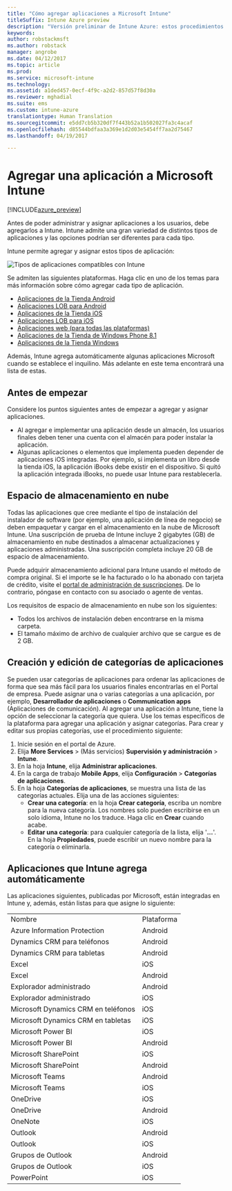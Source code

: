 ```yaml
---
title: "Cómo agregar aplicaciones a Microsoft Intune"
titleSuffix: Intune Azure preview
description: "Versión preliminar de Intune Azure: estos procedimientos le ayudarán a tener sus aplicaciones en Intune listas para ser asignadas a usuarios y dispositivos. "
keywords: 
author: robstackmsft
ms.author: robstack
manager: angrobe
ms.date: 04/12/2017
ms.topic: article
ms.prod: 
ms.service: microsoft-intune
ms.technology: 
ms.assetid: a1ded457-0ecf-4f9c-a2d2-857d57f8d30a
ms.reviewer: mghadial
ms.suite: ems
ms.custom: intune-azure
translationtype: Human Translation
ms.sourcegitcommit: e5dd7cb5b320df7f443b52a1b502027fa3c4acaf
ms.openlocfilehash: d85544bdfaa3a369e1d2d03e5454ff7aa2d75467
ms.lasthandoff: 04/19/2017

---
```


# <a name="how-to-add-an-app-to-microsoft-intune"></a>Agregar una aplicación a Microsoft Intune

[!INCLUDE[azure_preview](../includes/azure_preview.md)]

Antes de poder administrar y asignar aplicaciones a los usuarios, debe agregarlos a Intune. Intune admite una gran variedad de distintos tipos de aplicaciones y las opciones podrían ser diferentes para cada tipo.

Intune permite agregar y asignar estos tipos de aplicación:

![Tipos de aplicaciones compatibles con Intune](./media/app-types.png)

Se admiten las siguientes plataformas. Haga clic en uno de los temas para más información sobre cómo agregar cada tipo de aplicación.

- [Aplicaciones de la Tienda Android](/intune-azure/manage-apps/android-store-app)
- [Aplicaciones LOB para Android](/intune-azure/manage-apps/android-lob-app)
- [Aplicaciones de la Tienda iOS](/intune-azure/manage-apps/ios-store-app)
- [Aplicaciones LOB para iOS](/intune-azure/manage-apps/ios-lob-app)
- [Aplicaciones web (para todas las plataformas)](/intune-azure/manage-apps/web-app)
- [Aplicaciones de la Tienda de Windows Phone 8.1](/intune-azure/manage-apps/windows-phone-8-1-store-app)
- [Aplicaciones de la Tienda Windows](/intune-azure/manage-apps/windows-store-app)

Además, Intune agrega automáticamente algunas aplicaciones Microsoft cuando se establece el inquilino. Más adelante en este tema encontrará una lista de estas.

## <a name="before-you-start"></a>Antes de empezar

Considere los puntos siguientes antes de empezar a agregar y asignar aplicaciones.

- Al agregar e implementar una aplicación desde un almacén, los usuarios finales deben tener una cuenta con el almacén para poder instalar la aplicación.
- Algunas aplicaciones o elementos que implementa pueden depender de aplicaciones iOS integradas. Por ejemplo, si implementa un libro desde la tienda iOS, la aplicación iBooks debe existir en el dispositivo. Si quitó la aplicación integrada iBooks, no puede usar Intune para restablecerla.

## <a name="cloud-storage-space"></a>Espacio de almacenamiento en nube
Todas las aplicaciones que cree mediante el tipo de instalación del instalador de software (por ejemplo, una aplicación de línea de negocio) se deben empaquetar y cargar en el almacenamiento en la nube de Microsoft Intune. Una suscripción de prueba de Intune incluye 2 gigabytes (GB) de almacenamiento en nube destinados a almacenar actualizaciones y aplicaciones administradas. Una suscripción completa incluye 20 GB de espacio de almacenamiento.

Puede adquirir almacenamiento adicional para Intune usando el método de compra original.  Si el importe se le ha facturado o lo ha abonado con tarjeta de crédito, visite el [portal de administración de suscripciones](https://portal.office.com/adminportal/home?switchtomodern=true#/subscriptions).  De lo contrario, póngase en contacto con su asociado o agente de ventas.

Los requisitos de espacio de almacenamiento en nube son los siguientes:

-   Todos los archivos de instalación deben encontrarse en la misma carpeta.
-   El tamaño máximo de archivo de cualquier archivo que se cargue es de 2 GB.

## <a name="how-to-create-and-edit-categories-for-apps"></a>Creación y edición de categorías de aplicaciones

Se pueden usar categorías de aplicaciones para ordenar las aplicaciones de forma que sea más fácil para los usuarios finales encontrarlas en el Portal de empresa. Puede asignar una o varias categorías a una aplicación, por ejemplo, **Desarrollador de aplicaciones** o **Communication apps** (Aplicaciones de comunicación).
Al agregar una aplicación a Intune, tiene la opción de seleccionar la categoría que quiera. Use los temas específicos de la plataforma para agregar una aplicación y asignar categorías. Para crear y editar sus propias categorías, use el procedimiento siguiente:

1. Inicie sesión en el portal de Azure.
2. Elija **More Services** >  (Más servicios) **Supervisión y administración** > **Intune**.
3. En la hoja **Intune**, elija **Administrar aplicaciones**.
4. En la carga de trabajo **Mobile Apps**, elija **Configuración** > **Categorías de aplicaciones**.
5. En la hoja **Categorías de aplicaciones**, se muestra una lista de las categorías actuales. Elija una de las acciones siguientes:
    - **Crear una categoría**: en la hoja **Crear categoría**, escriba un nombre para la nueva categoría. Los nombres solo pueden escribirse en un solo idioma, Intune no los traduce. Haga clic en **Crear** cuando acabe.
    - **Editar una categoría**: para cualquier categoría de la lista, elija '**...**'. En la hoja **Propiedades**, puede escribir un nuevo nombre para la categoría o eliminarla.


## <a name="apps-added-automatically-by-intune"></a>Aplicaciones que Intune agrega automáticamente

Las aplicaciones siguientes, publicadas por Microsoft, están integradas en Intune y, además, están listas para que asigne lo siguiente:

|||
|-|-|
|Nombre|Plataforma|Tipo de aplicación|
|Azure Information Protection|Android|Aplicación administrada de la tienda Android|
|Dynamics CRM para teléfonos|Android|Aplicación administrada de la tienda Android|
|Dynamics CRM para tabletas|Android|Aplicación administrada de la tienda Android|
|Excel|iOS|Aplicación administrada de la tienda iOS|
|Excel|Android|Aplicación administrada de la tienda Android|
|Explorador administrado|Android|Aplicación administrada de la tienda Android|
|Explorador administrado|iOS|Aplicación administrada de la tienda iOS|
|Microsoft Dynamics CRM en teléfonos|iOS|Aplicación administrada de la tienda iOS|
|Microsoft Dynamics CRM en tabletas|iOS|Aplicación administrada de la tienda iOS|
|Microsoft Power BI|iOS|Aplicación administrada de la tienda iOS|
|Microsoft Power BI|Android|Aplicación administrada de la tienda Android|
|Microsoft SharePoint|iOS|Aplicación administrada de la tienda iOS|
|Microsoft SharePoint|Android|Aplicación administrada de la tienda Android|
|Microsoft Teams|Android|Aplicación administrada de la tienda Android|
|Microsoft Teams|iOS|Aplicación administrada de la tienda iOS|
|OneDrive|iOS|Aplicación administrada de la tienda iOS|
|OneDrive|Android|Aplicación administrada de la tienda Android|
|OneNote|iOS|Aplicación administrada de la tienda iOS|
|Outlook|Android|Aplicación administrada de la tienda Android|
|Outlook|iOS|Aplicación administrada de la tienda iOS|
|Grupos de Outlook|Android|Aplicación administrada de la tienda Android|
|Grupos de Outlook|iOS|Aplicación administrada de la tienda iOS|
|PowerPoint|iOS|Aplicación administrada de la tienda iOS|


